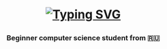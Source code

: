<a href="https://git.io/typing-svg"><h1 align="center"><img src="https://readme-typing-svg.herokuapp.com?font=Cascadia+Code&size=36&pause=1000&color=F7F7F7&center=true&width=500&height=75&lines=Hi+there%2C+I'm+Denis+%F0%9F%91%8B" alt="Typing SVG" /></a>
<h3 align="center">Beginner computer science student from 🇷🇺</h3>
